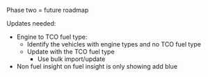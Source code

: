 
Phase two = future roadmap

Updates needed:
- Engine to TCO fuel type:
	- Identify the vehicles with engine types and no TCO fuel type
	- Update with the TCO fuel type
		- Use bulk import/update
- Non fuel insight on fuel insight is only showing add blue
